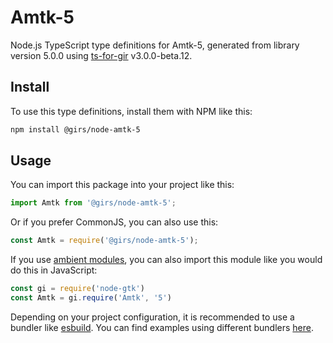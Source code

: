 
# Amtk-5

Node.js TypeScript type definitions for Amtk-5, generated from library version 5.0.0 using [ts-for-gir](https://github.com/gjsify/ts-for-gjs) v3.0.0-beta.12.

## Install

To use this type definitions, install them with NPM like this:
```bash
npm install @girs/node-amtk-5
```

## Usage

You can import this package into your project like this:
```ts
import Amtk from '@girs/node-amtk-5';
```

Or if you prefer CommonJS, you can also use this:
```ts
const Amtk = require('@girs/node-amtk-5');
```

If you use [ambient modules](https://github.com/gjsify/ts-for-gir/tree/main/packages/cli#ambient-modules), you can also import this module like you would do this in JavaScript:

```ts
const gi = require('node-gtk')
const Amtk = gi.require('Amtk', '5')
```

Depending on your project configuration, it is recommended to use a bundler like [esbuild](https://esbuild.github.io/). You can find examples using different bundlers [here](https://github.com/gjsify/ts-for-gir/tree/main/examples).